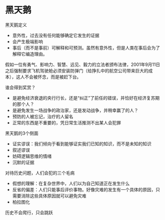 # 黑天鹅
黑天鹅定义
- 意外性，过去没有任何能够确定它发生的证据
- 会产生极端影响
- 事后（而不是事前）可解释和可预测。虽然有意外性，但是人类在事后会为了解释它编造理由。

假如一位有勇气、影响力、智慧、远见、毅力的立法者颁布法律，2001年9月11日之后强制要求飞机驾驶舱必须安装防弹门（给挣扎中的航空公司带来巨大的成本），这人不会被怀念，而是被赶下台。

谁会得到奖赏？
- 是避免经济衰退的央行行长，还是“纠正”了前任的错误，并恰好在经济复苏期的那个人？
- 是避免发生一场战争的政治家，还是发动战争，并稍幸赢了的人？
- 预防的人被忘记，治疗的人留名
- 正常的东西是不重要的，凭日常生活推测不出某人会犯罪

黑天鹅的3个侧面
- 证实谬误：我们倾向于看到能够证实我们已知的知识，而不是未知的知识
- 叙述谬误
- 妨碍逻辑思维的情绪
- 沉默的证据

对待历史问题，人们会犯的三个毛病
- 假想的理解：在复杂世界中，人们以为自己知道正在发生什么
- 反省的偏差：人们只能事后评价事物。好像灾难的发生有一个具体的原因，只需要消除这些具体原因就可以避免灾难
- 柏拉图化

历史不会爬行，只会跳跃
